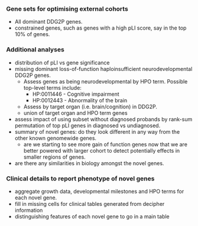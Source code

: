 
### Gene sets for optimising external cohorts
 - All dominant DDG2P genes.
 - constrained genes, such as genes with a high pLI score, say in the top 10% of
   genes.

### Additional analyses
 - distribution of pLI vs gene significance
 - missing dominant loss-of-function haploinsufficient neurodevelopmental DDG2P
   genes.
    - Assess genes as being neurodevelopmental by HPO term. Possible top-level
      terms include:
        * HP:0011446 - Cognitive impairment
        * HP:0012443 - Abnormality of the brain
    - Assess by target organ (i.e. brain/cognition) in DDG2P.
    - union of target organ and HPO term genes
 - assess impact of using subset without diagnosed probands by rank-sum
   permutation of top pLI genes in diagnosed vs undiagnosed.
 - summary of novel genes: do they look different in any way from the other
   known genomewide genes.
    - are we starting to see more gain of function genes now that we are better
      powered with larger cohort to detect potentially effects in smaller regions
      of genes.
 - are there any similarities in biology amongst the novel genes.

### Clinical details to report phenotype of novel genes
 - aggregate growth data, developmental milestones and HPO terms for each novel
   gene.
 - fill in missing cells for clinical tables generated from decipher information
 - distinguishing features of each novel gene to go in a main table
 
